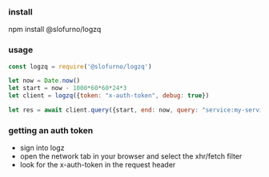 ### install

npm install @slofurno/logzq

### usage

```javascript
const logzq = require('@slofurno/logzq')

let now = Date.now()
let start = now - 1000*60*60*24*3
let client = logzq({token: "x-auth-token", debug: true})

let res = await client.query({start, end: now, query: "service:my-service AND env:production AND message:(GET OR PATCH)"})
```

### getting an auth token

- sign into logz
- open the network tab in your browser and select the xhr/fetch filter
- look for the x-auth-token in the request header
